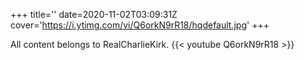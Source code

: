 +++
title=''
date=2020-11-02T03:09:31Z
cover='https://i.ytimg.com/vi/Q6orkN9rR18/hqdefault.jpg'
+++

All content belongs to RealCharlieKirk.
{{< youtube Q6orkN9rR18 >}}
